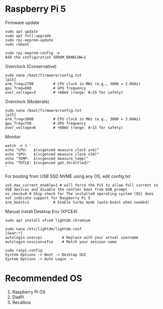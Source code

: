 # Raspberry Pi 5

Firmware update
```
sudo apt update
sudo apt full-upgrade
sudo rpi-eeprom-update
sudo reboot

sudo rpi-eeprom-config -e
Add the configuration SDRAM_BANKLOW=1
```

Overclock (Conservative)
```
sudo nano /boot/firmware/config.txt
[pi5]
arm_freq=2700         # CPU clock in MHz (e.g., 3000 = 3.0GHz)
gpu_freq=600          # GPU frequency
over_voltage=3        # +60mV (range: 0–15 for safety)
```

Overclock (Moderate)
```
sudo nano /boot/firmware/config.txt
[pi5]
arm_freq=3000         # CPU clock in MHz (e.g., 3000 = 3.0GHz)
gpu_freq=750          # GPU frequency
over_voltage=6        # +60mV (range: 0–15 for safety)
```

Monitor
```
watch -n 1 '
echo "CPU:   $(vcgencmd measure_clock arm)"
echo "GPU:   $(vcgencmd measure_clock v3d)"
echo "TEMP:  $(vcgencmd measure_temp)"
echo "THTLD: $(vcgencmd get_throttled)"
'
```

For booting from USB SSD NVME using any OS, edit config.txt
```
usb_max_current_enable=1 # will force the Pi5 to allow full current to USB devices and disable the confimr boot from USB prompt
os_check=0 # Skip check for The installed operating system (OS) does not indicate support for Raspberry Pi 5
arm_boost=1           # Enable turbo mode (auto-boost when needed)
```

Manual install Desktop Env (XFCE4)
```
sudo apt install xfce4 lightdm chromium

sudo nano /etc/lightdm/lightdm.conf
[Seat:*]
autologin-user=pi         # Replace with your actual username
autologin-session=xfce    # Match your session name

sudo raspi-config
System Options -> Boot -> Desktop GUI
System Options -> Auto Login -> 
```

# Recommended OS
1. Raspberry Pi OS
2. DietPi
3. Recalbox

